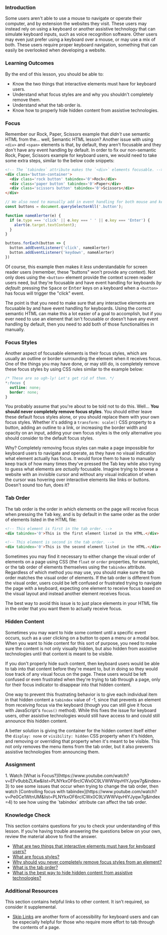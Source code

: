 ### Introduction

Some users aren't able to use a mouse to navigate or operate their computer, and by extension the websites they visit. These users may instead rely on using a keyboard or another assistive technology that can simulate keyboard inputs, such as voice recognition software. Other users may even just prefer using a keyboard over a mouse, or may use a mix of both. These users require proper keyboard navigation, something that can easily be overlooked when developing a website.

### Learning Outcomes
By the end of this lesson, you should be able to:

* Know the two things that interactive elements must have for keyboard users.
* Understand what focus styles are and why you shouldn't completely remove them.
* Understand what the tab order is.
* Know how to properly hide hidden content from assistive technologies.

### Focus

Remember our Rock, Paper, Scissors example that *didn't* use semantic HTML from the... well, Semantic HTML lesson? Another issue with using `<div>` and `<span>` elements is that, by default, they aren't focusable and they don't have any event handling by default. In order to fix our non-semantic Rock, Paper, Scissors example for keyboard users, we would need to take some extra steps, similar to the below code snippets:

~~~html
<!-- The `tabindex` attribute makes the `<div>` elements focusable. -->
<div class='button-container'>
  <div class='rock button' tabindex='0'>Rock</div>
  <div class='paper button' tabindex='0'>Paper</div>
  <div class='scissors button' tabindex='0'>Scissors</div>
</div>
~~~
~~~javascript
// We also need to manually add in event handling for both mouse and keyboard events.
const buttons = document.querySelectorAll('.button');

function nameAlerter(e) {
  if (e.type === 'click' || e.key === ' ' || e.key === 'Enter') {
    alert(e.target.textContent);
  }
}

buttons.forEach(button => {
  button.addEventListener('click', nameAlerter)
  button.addEventListener('keydown', nameAlerter)
})
~~~

Of course, this example then makes it *less* understandable for screen reader users (remember, these "buttons" won't provide any context). Not only does using the `<button>` element provide the context screen reader users need, but they're focusable and have event handling for keyboards *by default*: pressing the <kbd>Space</kbd> or <kbd>Enter</kbd> keys on a keyboard when a `<button>` has focus will trigger the "click" event.

<span id="interative-elements-keyboard">The point is that you need to make sure that any interactive elements are focusable by and have event handling for keyboards. Using the correct semantic HTML can make this a lot easier of a goal to accomplish, but if you ever need to use an element that isn't focusable or doesn't have any event handling by default, then you need to add both of those functionalities in manually.</span>

### Focus Styles

Another aspect of focusable elements is their focus styles, which are usually an outline or border surrounding the element when it receives focus. One of the things you may have done, or may still do, is completely remove these focus styles by using CSS rules similar to the example below:

~~~css
/* These are so ugh-ly! Let's get rid of them. */
*:focus {
  outline: none;
  border: none;
}
~~~

You probably assume that you're about to be told not to do this. Well... **You should never completely remove focus styles**. You should either leave these default focus styles alone, or you should replace them with your own focus styles. Whether it's adding a `transform: scale()` CSS property to a button, adding an outline to a link, or increasing the border width and opacity on an input, adding your own focus styles is the only alternative you should consider to the default focus styles.

<span id="focus-never-remove">Why? Completely removing focus styles can make a page impossible for keyboard users to navigate and operate, as they have no visual indication what element actually has focus. It would force them to have to manually keep track of how many times they've pressed the Tab key while also trying to guess what elements are *actually* focusable. Imagine trying to browse a website with an invisible cursor and without any visual indication of when the cursor was hovering over interactive elements like links or buttons. Doesn't sound too fun, does it?</span>

### Tab Order

The tab order is the order in which elements on the page will receive focus when pressing the <kbd>Tab</kbd> key, and is by default in the same order as the order of elements listed in the HTML file:

~~~html
<!-- This element is first in the tab order. -->
<div tabindex='0'>This is the first element listed in the HTML.</div>

<!-- This element is second in the tab order. -->
<div tabindex='0'>This is the second element listed in the HTML.</div>
~~~

Sometimes you may find it necessary to either change the visual order of elements on a page using CSS (the `float` or `order` properties, for example), or the tab order of elements themselves using the `tabindex` attribute. Regardless of which method you may use, you should make sure the tab order matches the visual order of elements. If the tab order is different from the visual order, users could be left confused or frustrated trying to navigate the page with a keyboard, expecting one element to receive focus based on the visual layout and instead another element receives focus. 

The best way to avoid this issue is to just place elements in your HTML file in the order that you want them to actually receive focus.

### Hidden Content

Sometimes you may want to hide some content until a specific event occurs, such as a user clicking on a button to open a menu or a modal box. When you want to hide content for this sort of purpose, you need to make sure the content is not only visually hidden, but also hidden from assistive technologies until that content is meant to be visible. 

If you don't properly hide such content, then keyboard users would be able to tab into that content before they're meant to, but in doing so they would lose track of any visual focus on the page. These users would be left confused or even frustrated when they're trying to tab through a page, only for their focus indicator to disappear into that hidden content.

One way to prevent this frustrating behavior is to give each individual item in that hidden content a `tabindex` value of -1, since that prevents an element from receiving focus via the keyboard (though you can still give it focus with JavaScript's `focus()` method). While this fixes the issue for keyboard users, other assistive technologies would still have access to and could still announce this hidden content.

<span id="best-way-hide-content">A better solution is giving the container for the hidden content itself either the `display: none` or `visibility: hidden` CSS property when it's hidden, and removing or overriding that property when it's meant to be visible. This not only removes the menu items from the tab order, but it also prevents assistive technologies from announcing them.</span>

### Assignment

<div class="lesson-content__panel" markdown="1">
1. Watch [What is Focus?](https://www.youtube.com/watch?v=EFv9ubbZLKw&list=PLNYkxOF6rcICWx0C9LVWWVqvHlYJyqw7g&index=3) to see some issues that occur when trying to change the tab order, then watch [Controlling focus with tabindex](https://www.youtube.com/watch?v=Pe0Ce1WtnUM&list=PLNYkxOF6rcICWx0C9LVWWVqvHlYJyqw7g&index=4) to see how using the `tabindex` attribute can affect the tab order.
</div>

### Knowledge Check
This section contains questions for you to check your understanding of this lesson. If you’re having trouble answering the questions below on your own, review the material above to find the answer.

* [What are two things that interactive elements must have for keyboard users?](#interative-elements-keyboard)
* [What are focus styles?](#focus-styles)
* [Why should you never completely remove focus styles from an element?](#focus-never-remove)
* [What is the tab order?](#tab-order)
* [What is the best way to hide hidden content from assistive technologies?](#best-way-hide-content)

### Additional Resources

This section contains helpful links to other content. It isn’t required, so consider it supplemental.

* [Skip Links](https://webaim.org/techniques/skipnav/) are another form of accessibility for keyboard users and can be especially helpful for those who require more effort to tab through the contents of a page.
